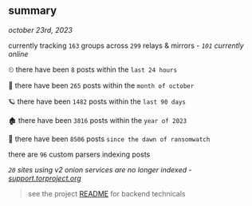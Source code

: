 
## summary
_october 23rd, 2023_

currently tracking `163` groups across `299` relays & mirrors - _`101` currently online_

⏲ there have been `8` posts within the `last 24 hours`

🦈 there have been `265` posts within the `month of october`

🪐 there have been `1482` posts within the `last 90 days`

🏚 there have been `3816` posts within the `year of 2023`

🦕 there have been `8506` posts `since the dawn of ransomwatch`

there are `96` custom parsers indexing posts

_`20` sites using v2 onion services are no longer indexed - [support.torproject.org](https://support.torproject.org/onionservices/v2-deprecation/)_

> see the project [README](https://github.com/joshhighet/ransomwatch#ransomwatch--) for backend technicals
